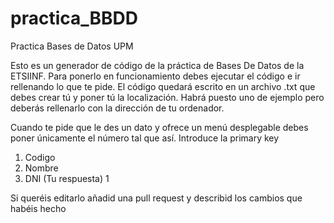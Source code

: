 # practica_BBDD
Practica Bases de Datos UPM

Esto es un generador de código de la práctica de Bases De Datos de la ETSIINF. Para ponerlo en funcionamiento debes ejecutar el código e ir rellenando lo que te pide.
El código quedará escrito en un archivo .txt que debes crear tú y poner tú la localización. Habrá puesto uno de ejemplo pero deberás rellenarlo con la dirección de tu ordenador.

Cuando te pide que le des un dato y ofrece un menú desplegable debes poner únicamente el número tal que así.
Introduce la primary key
1. Codigo
2. Nombre
3. DNI
(Tu respuesta) 1

Si queréis editarlo añadid una pull request y describid los cambios que habéis hecho
